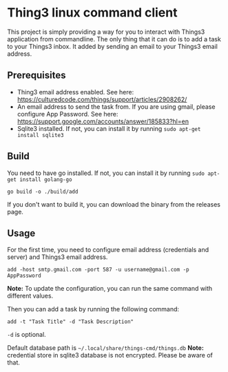 # Thing3 linux command client

This project is simply providing a way for you to interact with Things3 application from commandline.
The only thing that it can do is to add a task to your Things3 inbox. It added by sending an email to your Things3 email address.

## Prerequisites
- Thing3 email address enabled. See here: https://culturedcode.com/things/support/articles/2908262/
- An email address to send the task from. If you are using gmail, please configure App Password. See here: https://support.google.com/accounts/answer/185833?hl=en
- Sqlite3 installed. If not, you can install it by running `sudo apt-get install sqlite3`

## Build
You need to have go installed. If not, you can install it by running `sudo apt-get install golang-go`
```
go build -o ./build/add
```

If you don't want to build it, you can download the binary from the releases page.

## Usage
For the first time, you need to configure email address (credentials and server) and Things3 email address.

```
add -host smtp.gmail.com -port 587 -u username@gmail.com -p AppPassword
```

**Note:** To update the configuration, you can run the same command with different values.


Then you can add a task by running the following command:
```
add -t "Task Title" -d "Task Description"
```

`-d` is optional.


Default database path is `~/.local/share/things-cmd/things.db`
**Note:** credential store in sqlite3 database is not encrypted. Please be aware of that.
